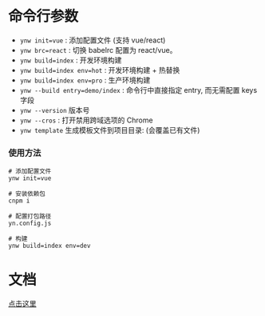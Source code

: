 # 命令行参数

- `ynw init=vue` : 添加配置文件 (支持 vue/react)
- `ynw brc=react` : 切换 babelrc 配置为 react/vue。
- `ynw build=index` : 开发环境构建
- `ynw build=index env=hot` : 开发环境构建 + 热替换
- `ynw build=index env=pro` : 生产环境构建
- `ynw --build entry=demo/index` : 命令行中直接指定 entry, 而无需配置 keys 字段
- `ynw --version` 版本号
- `ynw --cros` : 打开禁用跨域选项的 Chrome
- `ynw template` 生成模板文件到项目目录: (会覆盖已有文件)

### 使用方法

```shell
# 添加配置文件
ynw init=vue

# 安装依赖包
cnpm i

# 配置打包路径
yn.config.js

# 构建
ynw build=index env=dev
```

# 文档

[点击这里](https://github.com/liqiang0335/ynw/tree/master/doc)
